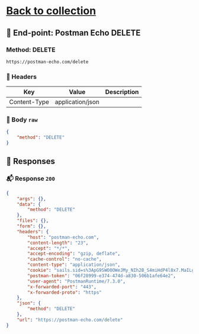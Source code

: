 # [Back to collection](../README.md)

## 🔗 End-point: Postman Echo DELETE
### Method: DELETE
```
https://postman-echo.com/delete
```
### 🧾 Headers

|Key|Value|Description|
|---|---|---|
|Content\-Type|application/json|


### 📝 Body `raw` 

```json
{
	"method": "DELETE"
}
```


## 📝 Responses

### 📬 Response `200`

```json
{
    "args": {},
    "data": {
        "method": "DELETE"
    },
    "files": {},
    "form": {},
    "headers": {
        "host": "postman-echo.com",
        "content-length": "23",
        "accept": "*/*",
        "accept-encoding": "gzip, deflate",
        "cache-control": "no-cache",
        "content-type": "application/json",
        "cookie": "sails.sid=s%3ApG9SWO0OWeJMy_NIh2B_S4miHdP4l8x7.MaILgH0cG%2Fn9vprO60ke%2FopJhgNjqdUzdB0azeSEi38",
        "postman-token": "06f28999-e374-474d-a830-506b1afe64e2",
        "user-agent": "PostmanRuntime/7.3.0",
        "x-forwarded-port": "443",
        "x-forwarded-proto": "https"
    },
    "json": {
        "method": "DELETE"
    },
    "url": "https://postman-echo.com/delete"
}
```


